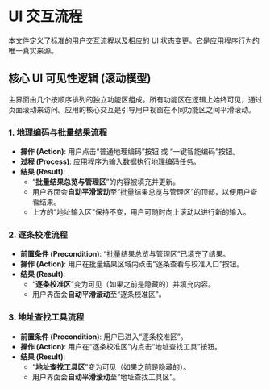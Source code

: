 # UI 交互流程

本文件定义了标准的用户交互流程以及相应的 UI 状态变更。它是应用程序行为的唯一真实来源。

## 核心 UI 可见性逻辑 (滚动模型)

主界面由几个按顺序排列的独立功能区组成。所有功能区在逻辑上始终可见，通过页面滚动来访问。应用的核心交互是引导用户视窗在不同功能区之间平滑滚动。

### 1. 地理编码与批量结果流程

- **操作 (Action)**: 用户点击“普通地理编码”按钮 或 “一键智能编码”按钮。
- **过程 (Process)**: 应用程序为输入数据执行地理编码任务。
- **结果 (Result)**: 
    - “**批量结果总览与管理区**”的内容被填充并更新。
    - 用户界面会**自动平滑滚动**至“批量结果总览与管理区”的顶部，以便用户查看结果。
    - 上方的“地址输入区”保持不变，用户可随时向上滚动以进行新的输入。

### 2. 逐条校准流程

- **前置条件 (Precondition)**: “批量结果总览与管理区”已填充了结果。
- **操作 (Action)**: 用户在批量结果区域内点击“逐条查看与校准入口”按钮。
- **结果 (Result)**: 
    - “**逐条校准区**”变为可见（如果之前是隐藏的）并填充内容。
    - 用户界面会**自动平滑滚动**至“逐条校准区”。

### 3. 地址查找工具流程

- **前置条件 (Precondition)**: 用户已进入“逐条校准区”。
- **操作 (Action)**: 用户在“逐条校准区”内点击“地址查找工具”按钮。
- **结果 (Result)**: 
    - “**地址查找工具区**”变为可见（如果之前是隐藏的）。
    - 用户界面会**自动平滑滚动**至“地址查找工具区”。 